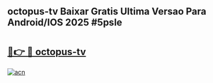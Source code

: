 ## octopus-tv Baixar Gratis Ultima Versao Para Android/IOS 2025 #5psle

# <h2><a href="https://ainizakaria.my?title=octopus-tv&ref=20M">🔗👉 🔴 octopus-tv</a></h2>

[![acn](https://github.com/user-attachments/assets/0f9c940e-d8b0-45ae-aac7-cd30a18b3e1c)](https://ainizakaria.my?title=octopus-tv&ref=20M)

